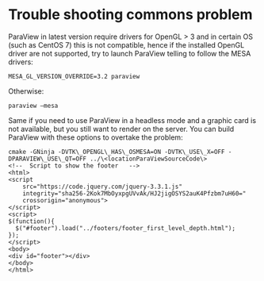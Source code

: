 # Trouble shooting commons problem 

ParaView in latest version require drivers for OpenGL \> 3 and in
certain OS (such as CentOS 7) this is not compatible, hence if the
installed OpenGL driver are not supported, try to launch ParaView
telling to follow the MESA drivers:
```console
MESA_GL_VERSION_OVERRIDE=3.2 paraview
```
Otherwise:
```console
paraview –mesa
```
Same if you need to use ParaView in a headless mode and a graphic card
is not available, but you still want to render on the server. You can
build ParaView with these options to overtake the problem:

```console
cmake -GNinja -DVTK\_OPENGL\_HAS\_OSMESA=ON -DVTK\_USE\_X=OFF -DPARAVIEW\_USE\_QT=OFF ../\<locationParaViewSourceCode\>
<!--  Script to show the footer   -->
<html>
<script
    src="https://code.jquery.com/jquery-3.3.1.js"
    integrity="sha256-2Kok7MbOyxpgUVvAk/HJ2jigOSYS2auK4Pfzbm7uH60="
    crossorigin="anonymous">
</script>
<script>
$(function(){
  $("#footer").load("../footers/footer_first_level_depth.html");
});
</script>
<body>
<div id="footer"></div>
</body>
</html>
